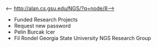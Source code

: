 <-- http://alan.cs.gsu.edu/NGS/?q=node/8-->

* Funded Research Projects
* Request new password
* Pelin Burcak Icer
* Fil Rondel 
Georgia State University NGS Research Group